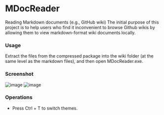 # MDocReader
Reading Markdown documents (e.g., GitHub wiki)
The initial purpose of this project is to help users who find it inconvenient to browse Github wikis by allowing them to view markdown-format wiki documents locally.  

### Usage
Extract the files from the compressed package into the wiki folder (at the same level as the markdown files), and then open MDocReader.exe.  

### Screenshot
![image](https://github.com/user-attachments/assets/ee00bf06-cde4-42ac-8148-9fa1a9ec70c1)
![image](https://github.com/user-attachments/assets/5cf9dd21-db31-4736-b630-2111802fdad8)

### Operations
- Press Ctrl + T to switch themes.
